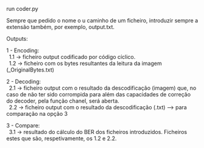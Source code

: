 run coder.py  

Sempre que pedido o nome o u caminho de um ficheiro, introduzir sempre a extensão também, por exemplo, output.txt.  

Outputs:  

1 - Encoding:  
  &ensp;1.1 -> ficheiro output codificado por código cíclico.  
  &ensp;1.2 -> ficheiro com os bytes resultantes da leitura da imagem (_OriginalBytes.txt)  
  
2 - Decoding:  
  &ensp;2.1 -> ficheiro output com o resultado da descodificação (imagem) que, no caso de não ter sido corrompida para além das capacidades de correção do decoder, pela função chanel, será aberta.  
  &ensp;2.2 -> ficheiro output com o resultado da descodificação (.txt) --> para comparação na opção 3  
  
3 - Compare:  
  &ensp;3.1 -> resultado do cálculo do BER dos ficheiros introduzidos. Ficheiros estes que são, respetivamente, os 1.2 e 2.2.  
  
